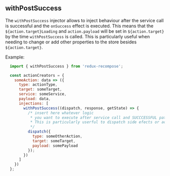 ## withPostSuccess

The `withPostSuccess` injector allows to inject behaviour after the service call is successful and the `onSuccess` effect is executed. This means that the `${action.target}Loading` and `action.payload` will be set in `${action.target}` by the time `withPostSuccess` is called. This is particularly useful when needing to change or add other properties to the store besides `${action.target}`. 

Example:

```js
  import { withPostSuccess } from 'redux-recompose';

  const actionCreators = {
    someAction: data => ({
      type: actionType,
      target: someTarget,
      service: someService,
      payload: data,
      injections: [
        withPostSuccess((dispatch, response, getState) => {
          /* insert here whatever logic
           * you want to execute after service call and SUCCCESSFUL pattern.
           * This is particularly userful to dispatch side efects or actions to different targets
           */
          dispatch({
            type: someOtherAction,
            target: someTarget,
            payload: somePayload
          });
        })
      ]
    })
  };
```


